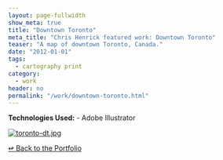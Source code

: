 ```yaml
---
layout: page-fullwidth
show_meta: true
title: "Downtown Toronto"
meta_title: "Chris Henrick featured work: Downtown Toronto"
teaser: "A map of downtown Toronto, Canada."
date: "2012-01-01"
tags:
  - cartography print 
category:
  - work
header: no
permalink: "/work/downtown-toronto.html"
---
```




<strong>Technologies Used:</strong>  - Adobe Illustrator 


  <a href="{{site.url}}{{site.baseurl}}/images/toronto-dt.jpg" target="_blank">
    <img class="portfolio" src="{{site.url}}{{site.baseurl}}/images/toronto-dt.jpg" alt="toronto-dt.jpg">
  </a>



[<span class="back-arrow">&#8619;</span> Back to the Portfolio](/work/)

